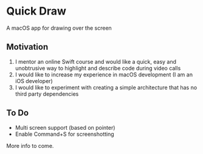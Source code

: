 # Quick Draw
A macOS app for drawing over the screen

## Motivation
1. I  mentor an online Swift course and would like a quick, easy and unobtrusive way to highlight and describe code during video calls
2. I would like to increase my experience in macOS development (I am an iOS developer)
3. I would like to experiment with creating a simple architecture that has no third party dependencies

## To Do
- Multi screen support (based on pointer)
- Enable Command+S for screenshotting

More info to come.